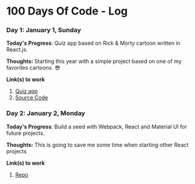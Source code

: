 # 100 Days Of Code - Log

### Day 1: January 1, Sunday

**Today's Progress**: Quiz app based on Rick & Morty cartoon written in React.js.

**Thoughts:** Starting this year with a simple project based on one of my favorites cartoons. 😎

**Link(s) to work**
1. [Quiz app](http://marcorojas.me/quizApp/)
2. [Source Code](https://github.com/MrcRjs/quizApp)

### Day 2: January 2, Monday

**Today's Progress**: Build a seed with Webpack, React and Material UI for future projects.

**Thoughts:** This is going to save me some time when starting other React projects

**Link(s) to work**
1. [Repo](https://github.com/MrcRjs/react-material-seed)
